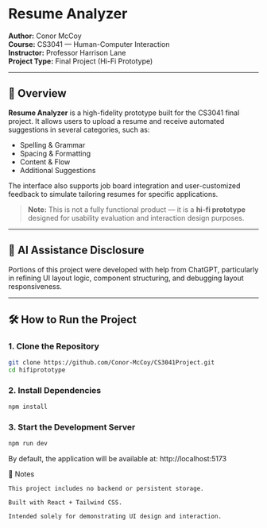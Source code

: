 # Resume Analyzer

**Author:** Conor McCoy  
**Course:** CS3041 — Human-Computer Interaction  
**Instructor:** Professor Harrison Lane  
**Project Type:** Final Project (Hi-Fi Prototype)

---

## 📄 Overview

**Resume Analyzer** is a high-fidelity prototype built for the CS3041 final project. It allows users to upload a resume and receive automated suggestions in several categories, such as:

- Spelling & Grammar
- Spacing & Formatting
- Content & Flow
- Additional Suggestions

The interface also supports job board integration and user-customized feedback to simulate tailoring resumes for specific applications.

> **Note:** This is not a fully functional product — it is a **hi-fi prototype** designed for usability evaluation and interaction design purposes.

---

## 🧠 AI Assistance Disclosure

Portions of this project were developed with help from ChatGPT, particularly in refining UI layout logic, component structuring, and debugging layout responsiveness.

---

## 🛠️ How to Run the Project

### 1. Clone the Repository

```bash
git clone https://github.com/Conor-McCoy/CS3041Project.git
cd hifiprototype
```
### 2. Install Dependencies

```bash
npm install
```

### 3. Start the Development Server

```bash
npm run dev
```

By default, the application will be available at:
http://localhost:5173

📎 Notes

    This project includes no backend or persistent storage.

    Built with React + Tailwind CSS.

    Intended solely for demonstrating UI design and interaction.
